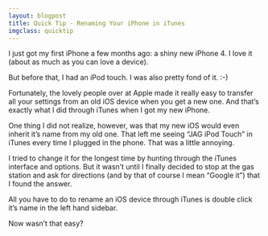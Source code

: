 ```yaml
---
layout: blogpost
title: Quick Tip - Renaming Your iPhone in iTunes
imgclass: quicktip
---
```


<p>I just got my first iPhone a few months ago: a shiny new iPhone 4. I love it (about as much as you can love a device).</p>

<p>But before that, I had an iPod touch. I was also pretty fond of it. :-)</p>

<p>Fortunately, the lovely people over at Apple made it really easy to transfer all your settings from an old iOS device when you get a new one. And that&#8217;s exactly what I did through iTunes when I got my new iPhone.</p>

<p>One thing I did not realize, however, was that my new iOS would even inherit it&#8217;s name from my old one. That left me seeing &#8220;JAG iPod Touch&#8221; in iTunes every time I plugged in the phone. That was a little annoying.</p>

<p>I tried to change it for the longest time by hunting through the iTunes interface and options. But it wasn&#8217;t until I finally decided to stop at the gas station and ask for directions (and by that of course I mean &#8220;Google it&#8221;) that I found the answer.</p>

<p>All you have to do to rename an iOS device through iTunes is double click it&#8217;s name in the left hand sidebar.</p>

<p>Now wasn&#8217;t that easy?</p>